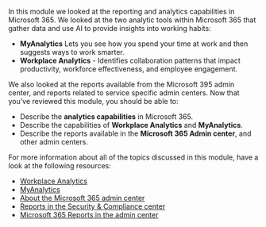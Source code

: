 In this module we looked at the reporting and analytics capabilities in Microsoft 365. We looked at the two analytic tools within Microsoft 365 that gather data and use AI to provide insights into working habits:

- **MyAnalytics** Lets you see how you spend your time at work and then suggests ways to work smarter.
- **Workplace Analytics** - Identifies collaboration patterns that impact productivity, workforce effectiveness, and employee engagement.

We also looked at the reports available from the Microsoft 395 admin center, and reports related to service specific admin centers.
Now that you’ve reviewed this module, you should be able to:

- Describe the **analytics capabilities** in Microsoft 365.
- Describe the capabilities of **Workplace Analytics** and **MyAnalytics**.
- Describe the reports available in the **Microsoft 365 Admin center**, and other admin centers.

For more information about all of the topics discussed in this module, have a look at the following resources:

- [Workplace Analytics](https://www.microsoft.com/microsoft-365/business/workplace-analytics)
- [MyAnalytics](https://docs.microsoft.com/workplace-analytics/myanalytics/mya-landing-page)
- [About the Microsoft 365 admin center](https://docs.microsoft.com/microsoft-365/admin/admin-overview/about-the-admin-center?view=o365-worldwide)
- [Reports in the Security & Compliance center](https://docs.microsoft.com/microsoft-365/compliance/reports-in-security-and-compliance?view=o365-worldwide)
- [Microsoft 365 Reports in the admin center](https://docs.microsoft.com/microsoft-365/admin/activity-reports/activity-reports?view=o365-worldwide)
